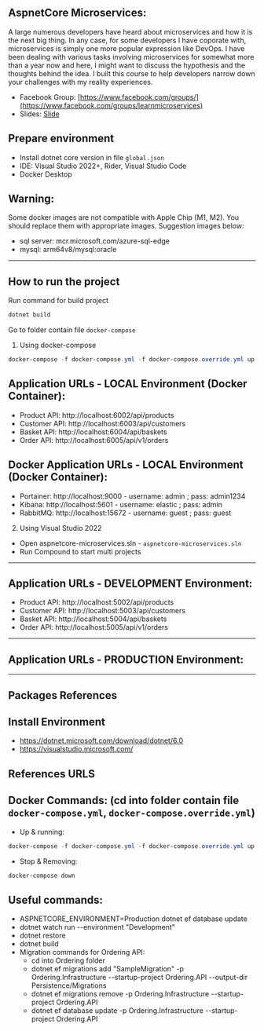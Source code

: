 ##  AspnetCore Microservices:
A large numerous developers have heard about microservices and how it is the next big thing. In any case, for some developers I have coporate with, microservices is simply one more popular expression like DevOps. I have been dealing with various tasks involving microservices for somewhat more than a year now and here, I might want to discuss the hypothesis and the thoughts behind the idea. I built this course to help developers narrow down your challenges with my reality experiences.


- Facebook Group: [https://www.facebook.com/groups/](https://www.facebook.com/groups/learnmicroservices)
- Slides: [Slide](https://github.com/rickykiet83/tedu-aspnetcore-microservices-training/blob/feat/customer-api/resources/Xay%20dung%20he%20thong%20voi%20Microservice.pdf)

## Prepare environment

* Install dotnet core version in file `global.json`
* IDE: Visual Studio 2022+, Rider, Visual Studio Code
* Docker Desktop

## Warning:

Some docker images are not compatible with Apple Chip (M1, M2). You should replace them with appropriate images. Suggestion images below:
- sql server: mcr.microsoft.com/azure-sql-edge
- mysql: arm64v8/mysql:oracle
---
## How to run the project

Run command for build project
```Powershell
dotnet build
```
Go to folder contain file `docker-compose`

1. Using docker-compose
```Powershell
docker-compose -f docker-compose.yml -f docker-compose.override.yml up -d --remove-orphans
```

## Application URLs - LOCAL Environment (Docker Container):

- Product API: http://localhost:6002/api/products
- Customer API: http://localhost:6003/api/customers
- Basket API: http://localhost:6004/api/baskets
- Order API: http://localhost:6005/api/v1/orders

## Docker Application URLs - LOCAL Environment (Docker Container):
- Portainer: http://localhost:9000 - username: admin ; pass: admin1234
- Kibana: http://localhost:5601 - username: elastic ; pass: admin
- RabbitMQ: http://localhost:15672 - username: guest ; pass: guest

2. Using Visual Studio 2022
- Open aspnetcore-microservices.sln - `aspnetcore-microservices.sln`
- Run Compound to start multi projects
---
## Application URLs - DEVELOPMENT Environment:
- Product API: http://localhost:5002/api/products
- Customer API: http://localhost:5003/api/customers
- Basket API: http://localhost:5004/api/baskets
- Order API: http://localhost:5005/api/v1/orders
---
## Application URLs - PRODUCTION Environment:

---
## Packages References

## Install Environment

- https://dotnet.microsoft.com/download/dotnet/6.0
- https://visualstudio.microsoft.com/

## References URLS

## Docker Commands: (cd into folder contain file `docker-compose.yml`, `docker-compose.override.yml`)

- Up & running:
```Powershell
docker-compose -f docker-compose.yml -f docker-compose.override.yml up -d --remove-orphans --build
```
- Stop & Removing:
```Powershell
docker-compose down
```

## Useful commands:

- ASPNETCORE_ENVIRONMENT=Production dotnet ef database update
- dotnet watch run --environment "Development"
- dotnet restore
- dotnet build
- Migration commands for Ordering API:
  - cd into Ordering folder
  - dotnet ef migrations add "SampleMigration" -p Ordering.Infrastructure --startup-project Ordering.API --output-dir Persistence/Migrations
  - dotnet ef migrations remove -p Ordering.Infrastructure --startup-project Ordering.API
  - dotnet ef database update -p Ordering.Infrastructure --startup-project Ordering.API
